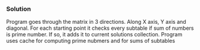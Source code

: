 ### Solution
Program goes through the matrix in 3 directions. Along X axis, Y axis and diagonal.
For each starting point it checks every subtable if sum of numbers is prime number.
If so, it adds it to current solutions collection.
Program uses cache for computing prime nubmers and for sums of subtables